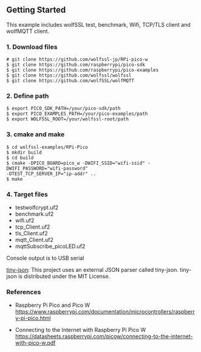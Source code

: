 ## Getting Started

This example includes wolfSSL test, benchmark, Wifi, TCP/TLS client and wolfMQTT client.


### 1. Download files

```
# git clone https://github.com/wolfssl-jp/RPi-pico-w
$ git clone https://github.com/raspberrypi/pico-sdk
$ git clone https://github.com/raspberrypi/pico-examples
$ git clone https://github.com/wolfssl/wolfssl
$ git clone https://github.com/wolfSSL/wolfMQTT
```

### 2. Define path

```
$ export PICO_SDK_PATH=/your/pico-sdk/path
$ export PICO_EXAMPLES_PATH=/your/pico-examples/path
$ export WOLFSSL_ROOT=/your/wolfssl-root/path
```

### 3. cmake and make

```
$ cd wolfssl-examples/RPi-Pico
$ mkdir build
$ cd build
$ cmake -DPICO_BOARD=pico_w -DWIFI_SSID="wifi-ssid" -DWIFI_PASSWORD="wifi-password"
-DTEST_TCP_SERVER_IP="ip-addr" ..
$ make 
```

### 4. Target files

- testwolfcrypt.uf2
- benchmark.uf2
- wifi.uf2
- tcp_Client.uf2
- tls_Client.uf2
- mqtt_Client.uf2
- mqttSubscribe_picoLED.uf2

Console output is to USB serial

[tiny-json](https://github.com/rafagafe/tiny-json): This project uses an external JSON parser called tiny-json. tiny-json is distributed under the MIT License.

### References

- Raspberry Pi Pico and Pico W<br>
https://www.raspberrypi.com/documentation/microcontrollers/raspberry-pi-pico.html

- Connecting to the Internet with Raspberry Pi Pico W<br>
https://datasheets.raspberrypi.com/picow/connecting-to-the-internet-with-pico-w.pdf
